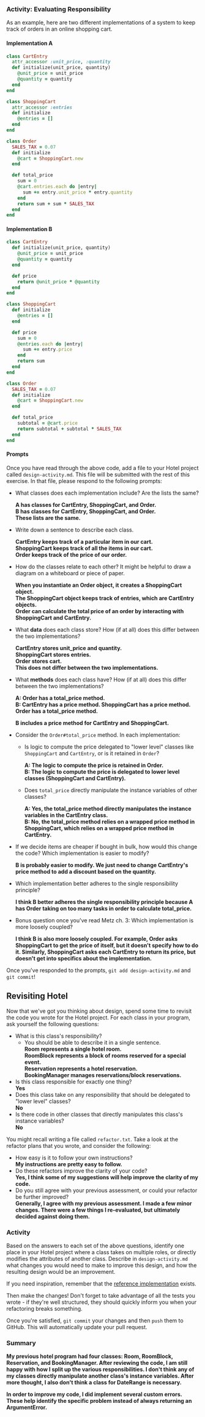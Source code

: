 ### Activity: Evaluating Responsibility

As an example, here are two different implementations of a system to keep track of orders in an online shopping cart.

#### Implementation A

```ruby
class CartEntry
  attr_accessor :unit_price, :quantity
  def initialize(unit_price, quantity)
    @unit_price = unit_price
    @quantity = quantity
  end
end

class ShoppingCart
  attr_accessor :entries
  def initialize
    @entries = []
  end
end

class Order
  SALES_TAX = 0.07
  def initialize
    @cart = ShoppingCart.new
  end

  def total_price
    sum = 0
    @cart.entries.each do |entry|
      sum += entry.unit_price * entry.quantity
    end
    return sum + sum * SALES_TAX
  end
end
```

#### Implementation B

```ruby
class CartEntry
  def initialize(unit_price, quantity)
    @unit_price = unit_price
    @quantity = quantity
  end

  def price
    return @unit_price * @quantity
  end
end

class ShoppingCart
  def initialize
    @entries = []
  end

  def price
    sum = 0
    @entries.each do |entry|
      sum += entry.price
    end
    return sum
  end
end

class Order
  SALES_TAX = 0.07
  def initialize
    @cart = ShoppingCart.new
  end

  def total_price
    subtotal = @cart.price
    return subtotal + subtotal * SALES_TAX
  end
end
```

#### Prompts

Once you have read through the above code, add a file to your Hotel project called `design-activity.md`. This file will be submitted with the rest of this exercise. In that file, please respond to the following prompts:

- What classes does each implementation include? Are the lists the same?  
  
  **A has classes for CartEntry, ShoppingCart, and Order.**  
  **B has classes for CartEntry, ShoppingCart, and Order.**  
  **These lists are the same.**  
    
- Write down a sentence to describe each class.  
  
  **CartEntry keeps track of a particular item in our cart.**  
  **ShoppingCart keeps track of all the items in our cart.**  
  **Order keeps track of the price of our order.**
      
- How do the classes relate to each other? It might be helpful to draw a diagram on a whiteboard or piece of paper.  
  
  **When you instantiate an Order object, it creates a ShoppingCart object.**    
  **The ShoppingCart object keeps track of entries, which are CartEntry objects.**  
  **Order can calculate the total price of an order by interacting with ShoppingCart and CartEntry.**  
    
- What **data** does each class store? How (if at all) does this differ between the two implementations?  
    
  **CartEntry stores unit_price and quantity.**  
  **ShoppingCart stores entries.**  
  **Order stores cart.**  
  **This does not differ between the two implementations.**  
    
- What **methods** does each class have? How (if at all) does this differ between the two implementations?  
  
  **A: Order has a total_price method.**  
  **B: CartEntry has a price method.  ShoppingCart has a price method.  Order has a total_price method.**  
  
  **B includes a price method for CartEntry and ShoppingCart.**  
  
- Consider the `Order#total_price` method. In each implementation:  
    - Is logic to compute the price delegated to "lower level" classes like `ShoppingCart` and `CartEntry`, or is it retained in `Order`?  
      
      **A: The logic to compute the price is retained in Order.**  
      **B: The logic to compute the price is delegated to lower level classes (ShoppingCart and CartEntry).**  
      
    - Does `total_price` directly manipulate the instance variables of other classes?  
      
      **A: Yes, the total_price method directly manipulates the instance variables in the CartEntry class.**  
      **B: No, the total_price method relies on a wrapped price method in ShoppingCart, which relies on a wrapped price method in CartEntry.**
      
- If we decide items are cheaper if bought in bulk, how would this change the code? Which implementation is easier to modify?  
  
  **B is probably easier to modify.  We just need to change CartEntry's price method to add a discount based on the quantity.**
    
- Which implementation better adheres to the single responsibility principle?  
  
  **I think B better adheres the single responsibility principle because A has Order taking on too many tasks in order to calculate total_price.**
     
- Bonus question once you've read Metz ch. 3: Which implementation is more loosely coupled?  
    
  **I think B is also more loosely coupled.  For example, Order asks ShoppingCart to get the price of itself, but it doesn't specify how to do it.  Similarly, ShoppingCart asks each CartEntry to return its price, but doesn't get into specifics about the implementation.**

Once you've responded to the prompts, `git add design-activity.md` and `git commit`!

## Revisiting Hotel

Now that we've got you thinking about design, spend some time to revisit the code you wrote for the Hotel project. For each class in your program, ask yourself the following questions:
- What is this class's responsibility?
    - You should be able to describe it in a single sentence.  
      **Room represents a single hotel room.**  
      **RoomBlock represents a block of rooms reserved for a special event.**  
      **Reservation represents a hotel reservation.**  
      **BookingManager manages reservations/block reservations.**  
- Is this class responsible for exactly one thing?  
  **Yes**  
- Does this class take on any responsibility that should be delegated to "lower level" classes?  
  **No**  
- Is there code in other classes that directly manipulates this class's instance variables?  
  **No**  

You might recall writing a file called `refactor.txt`. Take a look at the refactor plans that you wrote, and consider the following:
- How easy is it to follow your own instructions?  
  **My instructions are pretty easy to follow.**  
- Do these refactors improve the clarity of your code?  
  **Yes, I think some of my suggestions will help improve the clarity of my code.**  
- Do you still agree with your previous assessment, or could your refactor be further improved?  
  **Generally, I agree with my previous assessment.  I made a few minor changes.  There were a few things I re-evaluated, but ultimately decided against doing them.**

### Activity

Based on the answers to each set of the above questions, identify one place in your Hotel project where a class takes on multiple roles, or directly modifies the attributes of another class. Describe in `design-activity.md` what changes you would need to make to improve this design, and how the resulting design would be an improvement.

If you need inspiration, remember that the [reference implementation](https://github.com/droberts-ada/hotel/tree/dpr/solution) exists.

Then make the changes! Don't forget to take advantage of all the tests you wrote - if they're well structured, they should quickly inform you when your refactoring breaks something.

Once you're satisfied, `git commit` your changes and then `push` them to GitHub. This will automatically update your pull request.

### Summary
**My previous hotel program had four classes: Room, RoomBlock, Reservation, and BookingManager.  After reviewing the code, I am still happy with how I split up the various responsibilities.  I don't think any of my classes directly manipulate another class's instance variables.  After more thought, I also don't think a class for DateRange is necessary.**
  
**In order to improve my code, I did implement several custom errors.  These help identify the specific problem instead of always returning an ArgumentError.**
